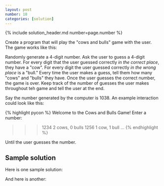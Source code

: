 ```yaml
---
layout: post
number: 18
categories: [solution]
---
```


{% include solution_header.md number=page.number %}

Create a program that will play the "cows and bulls" game with the user. The game works like this:

Randomly generate a 4-digit number. Ask the user to guess a 4-digit number. For every digit that the user guessed correctly _in the correct place_, they have a "cow". For every digit the user guessed correctly _in the wrong place_ is a "bull." Every time the user makes a guess, tell them how many "cows" and "bulls" they have. Once the user guesses the correct number, the game is over. Keep track of the number of guesses the user makes throughout teh game and tell the user at the end. 

Say the number generated by the computer is 1038. An example interaction could look like this: 

{% highlight pycon %}
  Welcome to the Cows and Bulls Game! 
  Enter a number: 
  >>> 1234
  2 cows, 0 bulls
  >>> 1256
  1 cow, 1 bull
  ...
{% endhighlight %}

Until the user guesses the number. 

## Sample solution

Here is one sample solution: 

<script src="https://gist.github.com/Toruitas/a65fbc0aa2d8f1031ba8.js"></script>

And here is another: 

<script src="https://gist.github.com/gkdnr/0cff049a4a3096035aa0.js"></script>